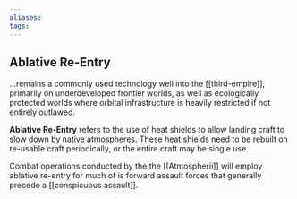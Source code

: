 ```yaml
---
aliases:
tags:
---
```


## Ablative Re-Entry  

...remains a commonly used technology well into the [[third-empire]], primarily on underdeveloped frontier worlds, as well as ecologically protected worlds where orbital infrastructure is heavily restricted if not entirely outlawed.

**Ablative Re-Entry** refers to the use of heat shields to allow landing craft to slow down by native atmospheres. These heat shields need to be rebuilt on re-usable craft periodically, or the entire craft may be single use.

Combat operations conducted by the the [[Atmospherii]] will employ ablative re-entry for much of is forward assault forces that generally precede a [[conspicuous assault]].